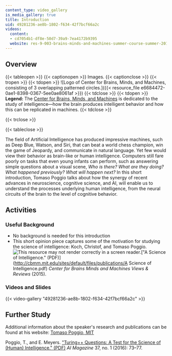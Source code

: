 ```yaml
---
content_type: video_gallery
is_media_gallery: true
title: Introduction
uid: 49281236-ae8b-1802-f634-42f7bcf66a2c
videos:
  content:
  - cd7054b1-df8e-50d7-39a9-7ea4172b9395
  website: res-9-003-brains-minds-and-machines-summer-course-summer-2015
---
```


Overview
--------

{{< tableopen >}}
{{< captionopen >}}
Images.
{{< captionclose >}}
{{< tropen >}}
{{< tdopen >}}
![Logo of Center for Brains, Minds, and Machines, consisting of 3 overlapping patterned circles.]({{< resource_file e6684472-0ae1-8398-0367-5ee0ae8061af >}})
{{< tdclose >}}
{{< tdopen >}}
**Legend:** The [Center for Brains, Minds, and Machines](http://cbmm.mit.edu/) is dedicated to the study of intelligence—how the brain produces intelligent behavior and how this can be replicated in machines.
{{< tdclose >}}

{{< trclose >}}

{{< tableclose >}}

The field of Artificial Intelligence has produced impressive machines, such as Deep Blue, Watson, and Siri, that can beat a world chess champion, win the game of Jeopardy, and communicate in natural language. Yet few would view their behavior as brain-like or human intelligence. Computers still fare poorly on tasks that even young infants can perform, such as answering simple questions about a visual scene, _Who is there? What are they doing? What happened previously?_ _What will happen next?_ In this short introduction, Tomaso Poggio talks about how the synergy of recent advances in neuroscience, cognitive science, and AI, will enable us to understand the processes underlying human intelligence, from the neural circuits of the brain to the level of cognitive behavior.

Activities
----------

### Useful Background

*   No background is needed for this introduction
*   This short opinion piece captures some of the motivation for studying the science of intelligence: Koch, Christof, and Tomaso Poggio. ![This resource may not render correctly in a screen reader.](/images/inacessible.gif)["A Science of Intelligence." (PDF)](http://cbmm.mit.edu/sites/default/files/publications/A Science of Intelligence.pdf) _Center for Brains Minds and Machines Views & Reviews_ (2015).

### Videos and Slides

{{< video-gallery "49281236-ae8b-1802-f634-42f7bcf66a2c" >}}


Further Study
-------------

Additional information about the speaker's research and publications can be found at his website: [Tomaso Poggio, MIT](http://cbcl.mit.edu/)

Poggio, T., and E. Meyers. ["Turing++ Questions: A Test for the Science of (Human) Intelligence." (PDF)](http://cbmm.mit.edu/sites/default/files/publications/Turing_Plus_Questions.pdf) _AI Magazine_ 37, no. 1 (2016): 73–77.